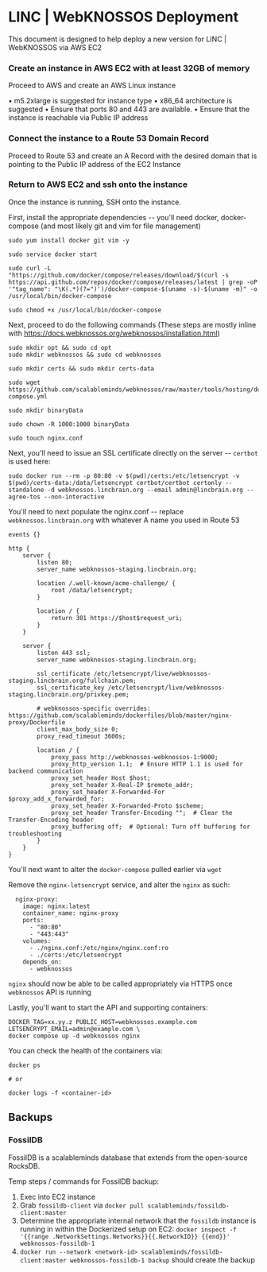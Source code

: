 # LINC | WebKNOSSOS Deployment

This document is designed to help deploy a new version for LINC | WebKNOSSOS via AWS EC2

### Create an instance in AWS EC2 with at least 32GB of memory

Proceed to AWS and create an AWS Linux instance

• m5.2xlarge is suggested for instance type
• x86_64 architecture is suggested
• Ensure that ports 80 and 443 are available.
• Ensure that the instance is reachable via Public IP address

### Connect the instance to a Route 53 Domain Record

Proceed to Route 53 and create an A Record with the desired domain that is pointing to the Public IP address of the EC2 Instance

### Return to AWS EC2 and ssh onto the instance

Once the instance is running, SSH onto the instance. 

First, install the appropriate dependencies -- you'll need docker, docker-compose (and most likely git and vim for file management)

```shell
sudo yum install docker git vim -y

sudo service docker start

sudo curl -L "https://github.com/docker/compose/releases/download/$(curl -s https://api.github.com/repos/docker/compose/releases/latest | grep -oP '"tag_name": "\K(.*)(?=")')/docker-compose-$(uname -s)-$(uname -m)" -o /usr/local/bin/docker-compose

sudo chmod +x /usr/local/bin/docker-compose
```

Next, proceed to do the following commands (These steps are mostly inline with https://docs.webknossos.org/webknossos/installation.html)

```shell
sudo mkdir opt && sudo cd opt
sudo mkdir webknossos && sudo cd webknossos

sudo mkdir certs && sudo mkdir certs-data

sudo wget https://github.com/scalableminds/webknossos/raw/master/tools/hosting/docker-compose.yml

sudo mkdir binaryData

sudo chown -R 1000:1000 binaryData

sudo touch nginx.conf
```

Next, you'll need to issue an SSL certificate directly on the server -- `certbot` is used here:

```shell
sudo docker run --rm -p 80:80 -v $(pwd)/certs:/etc/letsencrypt -v $(pwd)/certs-data:/data/letsencrypt certbot/certbot certonly --standalone -d webknossos.lincbrain.org --email admin@lincbrain.org --agree-tos --non-interactive
```

You'll need to next populate the nginx.conf -- replace `webknossos.lincbrain.org` with whatever A name you used in Route 53

```shell
events {}

http {
    server {
        listen 80;
        server_name webknossos-staging.lincbrain.org;

        location /.well-known/acme-challenge/ {
            root /data/letsencrypt;
        }

        location / {
            return 301 https://$host$request_uri;
        }
    }

    server {
        listen 443 ssl;
        server_name webknossos-staging.lincbrain.org;

        ssl_certificate /etc/letsencrypt/live/webknossos-staging.lincbrain.org/fullchain.pem;
        ssl_certificate_key /etc/letsencrypt/live/webknossos-staging.lincbrain.org/privkey.pem;

        # webknossos-specific overrides: https://github.com/scalableminds/dockerfiles/blob/master/nginx-proxy/Dockerfile
        client_max_body_size 0;
        proxy_read_timeout 3600s; 

        location / {
            proxy_pass http://webknossos-webknossos-1:9000;
            proxy_http_version 1.1;  # Ensure HTTP 1.1 is used for backend communication
            proxy_set_header Host $host;
            proxy_set_header X-Real-IP $remote_addr;
            proxy_set_header X-Forwarded-For $proxy_add_x_forwarded_for;
            proxy_set_header X-Forwarded-Proto $scheme;
            proxy_set_header Transfer-Encoding "";  # Clear the Transfer-Encoding header
            proxy_buffering off;  # Optional: Turn off buffering for troubleshooting
        }
    }
}
```

You'll next want to alter the `docker-compose` pulled earlier via `wget`

Remove the `nginx-letsencrypt` service, and alter the `nginx` as such:

```
  nginx-proxy:
    image: nginx:latest
    container_name: nginx-proxy
    ports:
      - "80:80"
      - "443:443"
    volumes:
      - ./nginx.conf:/etc/nginx/nginx.conf:ro
      - ./certs:/etc/letsencrypt
    depends_on:
      - webknossos
```

`nginx` should now be able to be called appropriately via HTTPS once `webknossos` API is running

Lastly, you'll want to start the API and supporting containers:

```shell
DOCKER_TAG=xx.yy.z PUBLIC_HOST=webknossos.example.com LETSENCRYPT_EMAIL=admin@example.com \
docker compose up -d webknossos nginx
```

You can check the health of the containers via:

```
docker ps

# or

docker logs -f <container-id>
```

## Backups

### FossilDB

FossilDB is a scalableminds database that extends from the open-source RocksDB.

Temp steps / commands for FossilDB backup:

1. Exec into EC2 instance
2. Grab `fossildb-client` via `docker pull scalableminds/fossildb-client:master`
3. Determine the appropriate internal network that the `fossildb` instance is running in within the Dockerized setup on EC2: `docker inspect -f '{{range .NetworkSettings.Networks}}{{.NetworkID}} {{end}}' webknossos-fossildb-1`
4. `docker run --network <network-id> scalableminds/fossildb-client:master webknossos-fossildb-1 backup` should create the backup



